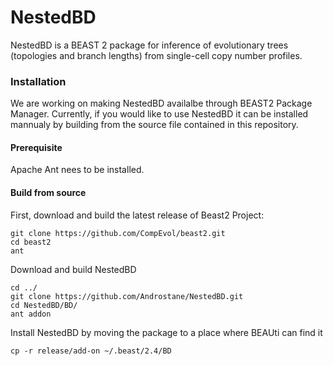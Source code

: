 # NestedBD

NestedBD is a BEAST 2 package for inference of evolutionary trees (topologies and branch lengths) from single-cell copy number profiles. 

### Installation 
We are working on making NestedBD availalbe through BEAST2 Package Manager. Currently, if you would like to use NestedBD it can be installed mannualy by building from the source file contained in this repository. 

#### Prerequisite 
Apache Ant nees to be installed.

#### Build from source
First, download and build the latest release of Beast2 Project: 

    git clone https://github.com/CompEvol/beast2.git
    cd beast2
    ant

Download and build NestedBD

    cd ../
    git clone https://github.com/Androstane/NestedBD.git
    cd NestedBD/BD/
    ant addon

Install NestedBD by moving the package to a place where BEAUti can find it

    cp -r release/add-on ~/.beast/2.4/BD

